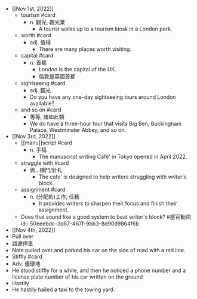- [[Nov 1st, 2022]]
	- tourism #card
		- n. 觀光, 觀光業
			- A tourist walks up to a tourism kiosk in a London park.
	- worth #card
		- adj. 值得
			- There are many places worth visiting.
	- capital #card
		- n. 首都
			- London is the capital of the UK.
			- 倫敦是英國首都
	- sightseeing #card
		- adj. 觀光
		- Do you have any one-day sightseeing tours around London available?
	- and so on #card
		- 等等, 諸如此類
		- We do have a three-hour tour that visits Big Ben, Buckingham Palace, Westminster Abbey, and so on.
- [[Nov 3rd, 2022]]
	- [[manu]]script #card
		- n. 手稿
			- The manuscript writing Cafe' in Tokyo opened in April 2022.
	- struggle with #card
		- 與...搏鬥/針扎
			- The cafe' is designed to help writers struggling with writer's block.
	- assignment #card
		- n. (分配的)工作, 任務
			- It provides writers to sharpen their focus and finish their assignment.
	- Does that sound like a good system to beat writer's block? #感官動詞
	  id:: 50eeebdc-3d67-467f-9bb3-8d90d9864f6b
- [[Nov 4th, 2022]]
- Pull over
- 路邊停車
- Nate pulled over and parked his car on the side of road with a red line.
- Stiffly #card
- Adv. 僵硬地
- He stood stiffly for a while, and then he noticed a phone number and a license plate number of his car written on the ground
- Hastily
- He hastily hailed a taxi to the towing yard.